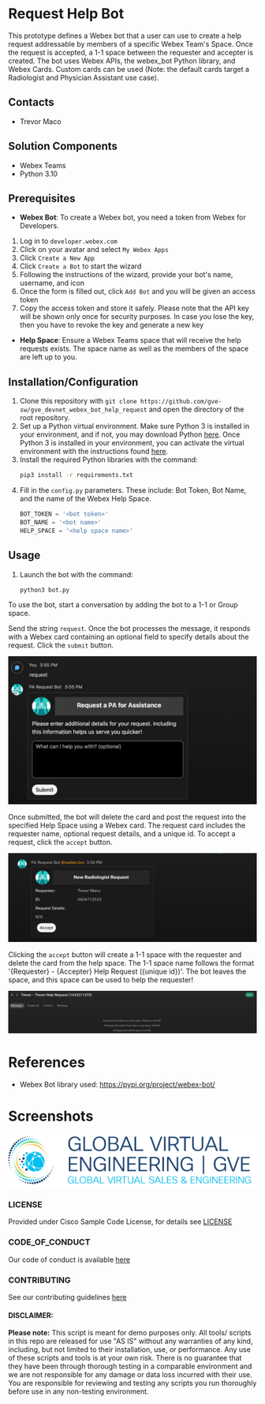 # Request Help Bot

This prototype defines a Webex bot that a user can use to create a help request addressable by members of a specific Webex Team's Space. Once the request is accepted, a 1-1 space between the requester and accepter is created. The bot uses Webex APIs, the webex_bot Python library, and Webex Cards. Custom cards can be used (Note: the default cards target a Radiologist and Physician Assistant use case).

## Contacts
* Trevor Maco

## Solution Components
* Webex Teams
* Python 3.10

## Prerequisites

- **Webex Bot**: To create a Webex bot, you need a token from Webex for Developers.
1. Log in to `developer.webex.com`
2. Click on your avatar and select `My Webex Apps`
3. Click `Create a New App`
4. Click `Create a Bot` to start the wizard
5. Following the instructions of the wizard, provide your bot's name, username, and icon
6. Once the form is filled out, click `Add Bot` and you will be given an access token
7. Copy the access token and store it safely. Please note that the API key will be shown only once for security purposes. In case you lose the key, then you have to revoke the key and generate a new key

- **Help Space**: Ensure a Webex Teams space that will receive the help requests exists. The space name as well as the members of the space are left up to you.

## Installation/Configuration
1. Clone this repository with `git clone https://github.com/gve-sw/gve_devnet_webex_bot_help_request` and open the directory of the root repository.
2. Set up a Python virtual environment. Make sure Python 3 is installed in your environment, and if not, you may download Python [here](https://www.python.org/downloads). Once Python 3 is installed in your environment, you can activate the virtual environment with the instructions found [here](https://docs.python.org/3/tutorial/venv.html).
3. Install the required Python libraries with the command:
   ``` bash
   pip3 install -r requirements.txt
   ```
4. Fill in the `config.py` parameters. These include: Bot Token, Bot Name, and the name of the Webex Help Space.
    ``` python
    BOT_TOKEN = '<bot token>'
    BOT_NAME = '<bot name>'
    HELP_SPACE = '<help space name>'
    ```

## Usage

1. Launch the bot with the command:
    ``` python
    python3 bot.py
    ```

To use the bot, start a conversation by adding the bot to a 1-1 or Group space.

Send the string `request`. Once the bot processes the message, it responds with a Webex card containing an optional field to specify details about the request.
Click the `submit` button.

![/IMAGES/request_card](/IMAGES/request_card.png)

Once submitted, the bot will delete the card and post the request into the specified Help Space using a Webex card. The request card includes the requester name, optional request details, and a unique id.
To accept a request, click the `accept` button. 

![/IMAGES/accept_card](/IMAGES/accept_card.png)

Clicking the `accept` button will create a 1-1 space with the requester and delete the card from the help space. The 1-1 space name follows the format '{Requester} - {Accepter} Help Request ({unique id})'. The bot leaves the space, and this space can be used to help the requester!

![/IMAGES/1_1_Space.png](/IMAGES/1_1_Space.png)

# References
* Webex Bot library used: https://pypi.org/project/webex-bot/

# Screenshots

![/IMAGES/0image.png](/IMAGES/0image.png)

### LICENSE

Provided under Cisco Sample Code License, for details see [LICENSE](LICENSE.md)

### CODE_OF_CONDUCT

Our code of conduct is available [here](CODE_OF_CONDUCT.md)

### CONTRIBUTING

See our contributing guidelines [here](CONTRIBUTING.md)

#### DISCLAIMER:
<b>Please note:</b> This script is meant for demo purposes only. All tools/ scripts in this repo are released for use "AS IS" without any warranties of any kind, including, but not limited to their installation, use, or performance. Any use of these scripts and tools is at your own risk. There is no guarantee that they have been through thorough testing in a comparable environment and we are not responsible for any damage or data loss incurred with their use.
You are responsible for reviewing and testing any scripts you run thoroughly before use in any non-testing environment.